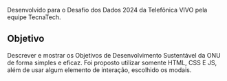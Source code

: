 Desenvolvido para o Desafio dos Dados 2024 da Telefônica VIVO pela equipe TecnaTech.

## Objetivo
 Descrever e mostrar os Objetivos de Desenvolvimento Sustentável da ONU de forma simples e eficaz.
 Foi proposto utilizar somente HTML, CSS E JS, além de usar algum elemento de interação, escolhido os modais.

 
